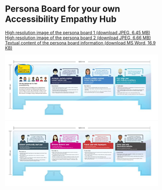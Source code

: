 
# Persona Board for your own Accessibility Empathy Hub

[High resolution image of the persona board 1 (download JPEG, 6.45 MB)](HMRC-AccessibilityEmpathyHub-PersonaBoard1%20%28High%20Resolution%206.45%20MB%29.jpg)  
[High resolution image of the persona board 2 (download JPEG, 6.66 MB)](HMRC-AccessibilityEmpathyHub-PersonaBoard2%20%28High%20Resolution%206.66%20MB%29.jpg)  
[Textual content of the persona board information (download MS Word, 16.9 KB)](HMRC-AccessibilityEmpathyHub-PersonaBoard%20%28MS%20Word%2016.9%20KB%29.docx)

[![a HM Revenue &amp; Customs Accessibility Empathy Hub Changing People's Perceptions branded persona board with intoduction text and 3 profiles with female or male graphics and description of the barriers they face](../../assets/images/resources/persona-board1-preview.jpg)](HMRC-AccessibilityEmpathyHub-PersonaBoard1%20%28High%20Resolution%206.45%20MB%29.jpg)
[![a HM Revenue &amp; Customs Accessibility Empathy Hub Changing People's Perceptions branded persona board with 4 profiles with male or female graphics and description of the barriers they face](../../assets/images/resources/persona-board2-preview.jpg)](HMRC-AccessibilityEmpathyHub-PersonaBoard2%20%28High%20Resolution%206.66%20MB%29.jpg)
